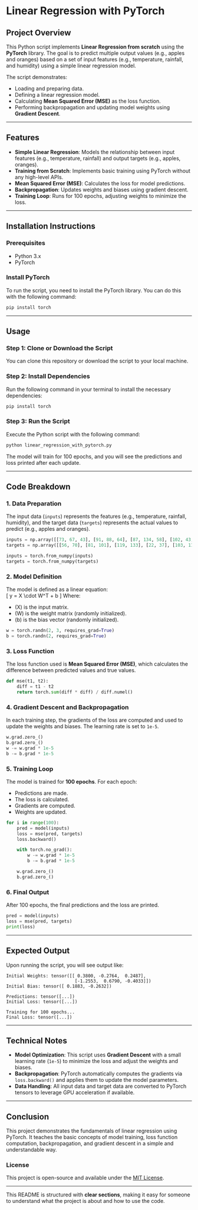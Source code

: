 # **Linear Regression with PyTorch**

## **Project Overview**

This Python script implements **Linear Regression from scratch** using the **PyTorch** library. The goal is to predict multiple output values (e.g., apples and oranges) based on a set of input features (e.g., temperature, rainfall, and humidity) using a simple linear regression model.

The script demonstrates:
- Loading and preparing data.
- Defining a linear regression model.
- Calculating **Mean Squared Error (MSE)** as the loss function.
- Performing backpropagation and updating model weights using **Gradient Descent**.

---

## **Features**
- **Simple Linear Regression**: Models the relationship between input features (e.g., temperature, rainfall) and output targets (e.g., apples, oranges).
- **Training from Scratch**: Implements basic training using PyTorch without any high-level APIs.
- **Mean Squared Error (MSE)**: Calculates the loss for model predictions.
- **Backpropagation**: Updates weights and biases using gradient descent.
- **Training Loop**: Runs for 100 epochs, adjusting weights to minimize the loss.

---

## **Installation Instructions**

### **Prerequisites**

- Python 3.x
- PyTorch

### **Install PyTorch**

To run the script, you need to install the PyTorch library. You can do this with the following command:

```bash
pip install torch
```

---

## **Usage**

### **Step 1**: Clone or Download the Script

You can clone this repository or download the script to your local machine.

### **Step 2**: Install Dependencies

Run the following command in your terminal to install the necessary dependencies:

```bash
pip install torch
```

### **Step 3**: Run the Script

Execute the Python script with the following command:

```bash
python linear_regression_with_pytorch.py
```

The model will train for 100 epochs, and you will see the predictions and loss printed after each update.

---

## **Code Breakdown**

### **1. Data Preparation**

The input data (`inputs`) represents the features (e.g., temperature, rainfall, humidity), and the target data (`targets`) represents the actual values to predict (e.g., apples and oranges).

```python
inputs = np.array([[73, 67, 43], [91, 88, 64], [87, 134, 58], [102, 43, 37], [69, 96, 70]], dtype='float32')
targets = np.array([[56, 70], [81, 101], [119, 133], [22, 37], [103, 119]], dtype='float32')

inputs = torch.from_numpy(inputs)
targets = torch.from_numpy(targets)
```

### **2. Model Definition**

The model is defined as a linear equation:  
\[
y = X \cdot W^T + b
\]
Where:
- \(X\) is the input matrix.
- \(W\) is the weight matrix (randomly initialized).
- \(b\) is the bias vector (randomly initialized).

```python
w = torch.randn(2, 3, requires_grad=True)
b = torch.randn(2, requires_grad=True)
```

### **3. Loss Function**

The loss function used is **Mean Squared Error (MSE)**, which calculates the difference between predicted values and true values.

```python
def mse(t1, t2):
    diff = t1 - t2
    return torch.sum(diff * diff) / diff.numel()
```

### **4. Gradient Descent and Backpropagation**

In each training step, the gradients of the loss are computed and used to update the weights and biases. The learning rate is set to `1e-5`.

```python
w.grad.zero_()
b.grad.zero_()
w -= w.grad * 1e-5
b -= b.grad * 1e-5
```

### **5. Training Loop**

The model is trained for **100 epochs**. For each epoch:
- Predictions are made.
- The loss is calculated.
- Gradients are computed.
- Weights are updated.

```python
for i in range(100):
    pred = model(inputs)
    loss = mse(pred, targets)
    loss.backward()

    with torch.no_grad():
        w -= w.grad * 1e-5
        b -= b.grad * 1e-5

    w.grad.zero_()
    b.grad.zero_()
```

### **6. Final Output**

After 100 epochs, the final predictions and the loss are printed.

```python
pred = model(inputs)
loss = mse(pred, targets)
print(loss)
```

---

## **Expected Output**

Upon running the script, you will see output like:

```
Initial Weights: tensor([[ 0.3800, -0.2764,  0.2487],
                          [-1.2553,  0.6790, -0.4033]])
Initial Bias: tensor([ 0.1883, -0.2632])

Predictions: tensor([...])
Initial Loss: tensor([...])

Training for 100 epochs...
Final Loss: tensor([...])
```

---

## **Technical Notes**

- **Model Optimization**: This script uses **Gradient Descent** with a small learning rate (`1e-5`) to minimize the loss and adjust the weights and biases.
- **Backpropagation**: PyTorch automatically computes the gradients via `loss.backward()` and applies them to update the model parameters.
- **Data Handling**: All input data and target data are converted to PyTorch tensors to leverage GPU acceleration if available.

---

## **Conclusion**

This project demonstrates the fundamentals of linear regression using PyTorch. It teaches the basic concepts of model training, loss function computation, backpropagation, and gradient descent in a simple and understandable way.


### **License**
This project is open-source and available under the [MIT License](LICENSE).

---

This README is structured with **clear sections**, making it easy for someone to understand what the project is about and how to use the code.
